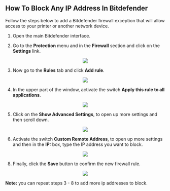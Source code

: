 ## How To Block Any IP Address In Bitdefender

Follow the steps below to add a Bitdefender firewall exception that will allow access to your printer or another network device.

1. Open the main Bitdefender interface.

2. Go to the **Protection** menu and in the **Firewall** section and click on the **Settings** link.

<p align="center"><img src="https://github.com/Summer-CMS-Vendor-Packages/sc-block-bad-crypto-filter-lists/blob/master/assets/images/bitdefender/1.jpg" /></p>

3. Now go to the **Rules** tab and click **Add rule**.

<p align="center"><img src="https://github.com/Summer-CMS-Vendor-Packages/sc-block-bad-crypto-filter-lists/blob/master/assets/images/bitdefender/2.jpg" /></p>

4. In the upper part of the window, activate the switch **Apply this rule to all applications**.

<p align="center"><img src="https://github.com/Summer-CMS-Vendor-Packages/sc-block-bad-crypto-filter-lists/blob/master/assets/images/bitdefender/3.jpg" /></p>

5. Click on the **Show Advanced Settings**, to open up more settings and then scroll down.

<p align="center"><img src="https://github.com/Summer-CMS-Vendor-Packages/sc-block-bad-crypto-filter-lists/blob/master/assets/images/bitdefender/4.jpg" /></p>

6. Activate the switch **Custom Remote Address**, to open up more settings and then in the **IP:** box, type the IP address you want to block.

<p align="center"><img src="https://github.com/Summer-CMS-Vendor-Packages/sc-block-bad-crypto-filter-lists/blob/master/assets/images/bitdefender/5.jpg" /></p>

8. Finally, click the **Save** button to confirm the new firewall rule.

<p align="center"><img src="https://github.com/Summer-CMS-Vendor-Packages/sc-block-bad-crypto-filter-lists/blob/master/assets/images/bitdefender/6.jpg" /></p>

**Note:** you can repeat steps 3 - 8 to add more ip addresses to block.
